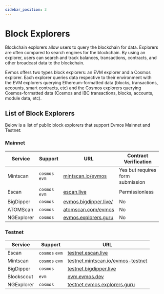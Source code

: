 ```yaml
---
sidebar_position: 3
---
```


# Block Explorers

Blockchain explorers allow users to query the blockchain for data.
Explorers are often compared to search engines for the blockchain.
By using an explorer, users can search and track balances, transactions, contracts, and other broadcast data to the blockchain.

Evmos offers two types block explorers: an EVM explorer and a Cosmos explorer.
Each explorer queries data respective to their environment with the EVM explorers querying Ethereum-formatted data
(blocks, transactions, accounts, smart contracts, etc) and the Cosmos explorers querying Cosmos-formatted data
(Cosmos and IBC transactions, blocks, accounts, module data, etc).

## List of Block Explorers

Below is a list of public block explorers that support Evmos Mainnet and Testnet:

### Mainnet

| Service    | Support        | URL                                                    | Contract Verification            |
| ---------- | -------------- | ------------------------------------------------------ | -------------------------------- |
| Mintscan   | `cosmos` `evm` | [mintscan.io/evmos](https://www.mintscan.io/evmos)     | Yes but requires form submission |
| Escan      | `cosmos` `evm` | [escan.live](https://escan.live)                       | Permissionless                   |
| BigDipper  | `cosmos`       | [evmos.bigdipper.live/](https://evmos.bigdipper.live/) | No                               |
| ATOMScan   | `cosmos`       | [atomscan.com/evmos](https://atomscan.com/evmos)       | No                               |
| NGExplorer | `cosmos`       | [evmos.explorers.guru](https://evmos.explorers.guru)   | No                               |

### Testnet

| Service    | Support        | URL                                                                            |
| ---------- | -------------- | ------------------------------------------------------------------------------ |
| Escan      | `cosmos` `evm` | [testnet.escan.live](https://testnet.escan.live)                               |
| Mintscan   | `cosmos` `evm` | [testnet.mintscan.io/evmos-testnet](https://testnet.mintscan.io/evmos-testnet) |
| BigDipper  | `cosmos`       | [testnet.bigdipper.live](https://testnet.evmos.bigdipper.live/)                |
| Blockscout | `evm`          | [evm.evmos.dev](https://evm.evmos.dev/)                                        |
| NGExplorer | `cosmos`       | [testnet.evmos.explorers.guru](https://testnet.evmos.explorers.guru)           |
